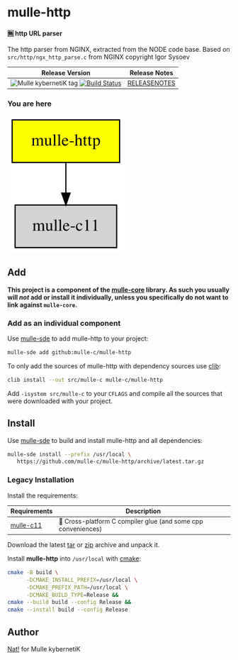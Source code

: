 # mulle-http

#### 🈚 http URL parser

The http parser from NGINX, extracted from the NODE code base.
Based on `src/http/ngx_http_parse.c` from NGINX copyright Igor Sysoev



| Release Version                                       | Release Notes
|-------------------------------------------------------|--------------
| ![Mulle kybernetiK tag](https://img.shields.io/github/tag/mulle-c/mulle-http.svg) [![Build Status](https://github.com/mulle-c/mulle-http/workflows/CI/badge.svg)](//github.com/mulle-c/mulle-http/actions) | [RELEASENOTES](RELEASENOTES.md) |






### You are here

![Overview](overview.dot.svg)





## Add

**This project is a component of the [mulle-core](//github.com/mulle-core/mulle-core) library. As such you usually will *not* add or install it
individually, unless you specifically do not want to link against
`mulle-core`.**


### Add as an individual component

Use [mulle-sde](//github.com/mulle-sde) to add mulle-http to your project:

``` sh
mulle-sde add github:mulle-c/mulle-http
```

To only add the sources of mulle-http with dependency
sources use [clib](https://github.com/clibs/clib):


``` sh
clib install --out src/mulle-c mulle-c/mulle-http
```

Add `-isystem src/mulle-c` to your `CFLAGS` and compile all the sources that were downloaded with your project.


## Install

Use [mulle-sde](//github.com/mulle-sde) to build and install mulle-http and all dependencies:

``` sh
mulle-sde install --prefix /usr/local \
   https://github.com/mulle-c/mulle-http/archive/latest.tar.gz
```

### Legacy Installation

Install the requirements:

| Requirements                                 | Description
|----------------------------------------------|-----------------------
| [mulle-c11](https://github.com/mulle-c/mulle-c11)             | 🔀 Cross-platform C compiler glue (and some cpp conveniences)

Download the latest [tar](https://github.com/mulle-c/mulle-http/archive/refs/tags/latest.tar.gz) or [zip](https://github.com/mulle-c/mulle-http/archive/refs/tags/latest.zip) archive and unpack it.

Install **mulle-http** into `/usr/local` with [cmake](https://cmake.org):

``` sh
cmake -B build \
      -DCMAKE_INSTALL_PREFIX=/usr/local \
      -DCMAKE_PREFIX_PATH=/usr/local \
      -DCMAKE_BUILD_TYPE=Release &&
cmake --build build --config Release &&
cmake --install build --config Release
```


## Author

[Nat!](https://mulle-kybernetik.com/weblog) for Mulle kybernetiK  



